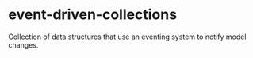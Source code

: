 # event-driven-collections
Collection of data structures that use an eventing system to notify model changes.
